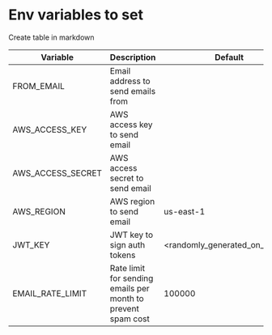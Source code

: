 # Env variables to set

Create table in markdown

| Variable | Description                                                  | Default                         |
| ---------|--------------------------------------------------------------|---------------------------------|
| FROM_EMAIL | Email address to send emails from                            |
| AWS_ACCESS_KEY | AWS access key to send email                                 |
| AWS_ACCESS_SECRET | AWS access secret to send email                              |
| AWS_REGION | AWS region to send email                                     | us-east-1                       |
| JWT_KEY | JWT key to sign auth tokens                                  | <randomly_generated_on_restart> |
| EMAIL_RATE_LIMIT | Rate limit for sending emails per month to prevent spam cost | 100000                          |